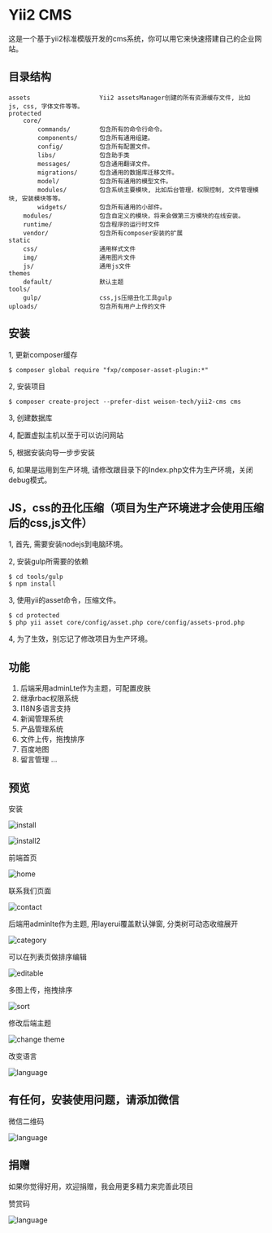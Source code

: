 Yii2 CMS
===================================
这是一个基于yii2标准模版开发的cms系统，你可以用它来快速搭建自己的企业网站。



目录结构
--------

```
assets                   Yii2 assetsManager创建的所有资源缓存文件, 比如 js, css, 字体文件等等。
protected
    core/
        commands/        包含所有的命令行命令。
        components/      包含所有通用组建。
        config/          包含所有配置文件。
        libs/            包含助手类
        messages/        包含通用翻译文件。
        migrations/      包含通用的数据库迁移文件。
        model/           包含所有通用的模型文件。
        modules/         包含系统主要模块, 比如后台管理，权限控制, 文件管理模块, 安装模块等等。
        widgets/         包含所有通用的小部件。
    modules/             包含自定义的模块，将来会做第三方模块的在线安装。
    runtime/             包含程序的运行时文件
    vendor/              包含所有composer安装的扩展
static                        
    css/                 通用样式文件
    img/                 通用图片文件
    js/                  通用js文件
themes                   
    default/             默认主题
tools/                  
    gulp/                css,js压缩丑化工具gulp
uploads/                 包含所有用户上传的文件
```

安装
--------
1, 更新composer缓存
```
$ composer global require "fxp/composer-asset-plugin:*"
```
2, 安装项目
```
$ composer create-project --prefer-dist weison-tech/yii2-cms cms
```
3, 创建数据库

4, 配置虚拟主机以至于可以访问网站

5, 根据安装向导一步步安装

6, 如果是运用到生产环境, 请修改跟目录下的Index.php文件为生产环境，关闭debug模式。

JS，css的丑化压缩（项目为生产环境进才会使用压缩后的css,js文件）
-------
1, 首先, 需要安装nodejs到电脑环境。

2, 安装gulp所需要的依赖
```
$ cd tools/gulp
$ npm install
```
3, 使用yii的asset命令，压缩文件。
```
$ cd protected
$ php yii asset core/config/asset.php core/config/assets-prod.php
```
4, 为了生效，别忘记了修改项目为生产环境。



功能
-------

1. 后端采用adminLte作为主题，可配置皮肤 
2. 继承rbac权限系统
3. I18N多语言支持
4. 新闻管理系统
5. 产品管理系统
6. 文件上传，拖拽排序
7. 百度地图
8. 留言管理
    ...


预览
---------
安装

![install](docs/install.png)

![install2](docs/install2.png)

前端首页

![home](docs/home.png)

联系我们页面

![contact](docs/contact.png)

后端用adminlte作为主题, 用layerui覆盖默认弹窗, 分类树可动态收缩展开

![category](docs/category.png)

可以在列表页做排序编辑

![editable](docs/editable.png)

多图上传，拖拽排序

![sort](docs/sort.png)

修改后端主题

![change theme](docs/theme.png)

改变语言

![language](docs/l18n.png)


有任何，安装使用问题，请添加微信
--------
微信二维码

![language](docs/contact.jpg)

捐赠
--------
如果你觉得好用，欢迎捐赠，我会用更多精力来完善此项目

赞赏码

![language](docs/reward.jpg)

